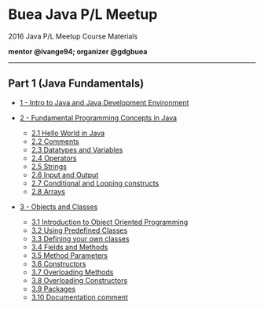 # Buea Java P/L Meetup
2016 Java P/L Meetup Course Materials

**mentor @ivange94; organizer @gdgbuea**

------

## Part 1 (Java Fundamentals)

- [1 - Intro to Java and Java Development Environment](#)

- [2 - Fundamental Programming Concepts in Java](#)
  - [2.1 Hello World in Java](#)
  - [2.2 Comments](#)
  - [2.3 Datatypes and Variables](#)
  - [2.4 Operators](#)
  - [2.5 Strings](#)
  - [2.6 Input and Output](#)
  - [2.7 Conditional and Looping constructs](#)
  - [2.8 Arrays](#)

- [3 - Objects and Classes](#)
  - [3.1 Introduction to Object Oriented Programming]()
  - [3.2 Using Predefined Classes](#)
  - [3.3 Defining your own classes](#)
  - [3.4 Fields and Methods](#)
  - [3.5 Method Parameters](#)
  - [3.6 Constructors](#)
  - [3.7 Overloading Methods](#)
  - [3.8 Overloading Constructors](#)
  - [3.9 Packages](#)
  - [3.10 Documentation comment](#)
